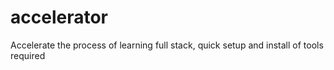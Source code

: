 # accelerator
Accelerate the process of learning full stack, quick setup and install of tools required
